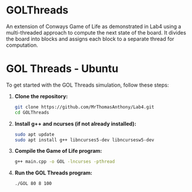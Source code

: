 # GOLThreads
An extension of Conways Game of Life as demonstrated in Lab4 using a multi-threaded approach to compute the next state of the board. It divides the board into blocks and assigns each block to a separate thread for computation.

# GOL Threads - Ubuntu

To get started with the GOL Threads simulation, follow these steps:
1. **Clone the repository:**
   ```bash
   git clone https://github.com/MrThomasAnthony/Lab4.git
   cd GOLThreads

2. **Install g++ and ncurses (if not already installed):**

   ```bash
   sudo apt update
   sudo apt install g++ libncurses5-dev libncursesw5-dev

3. **Compile the Game of Life program:**
    ```bash
    g++ main.cpp -o GOL -lncurses -pthread

4. **Run the GOL Threads program:**
    ```bash
    ./GOL 80 8 100

